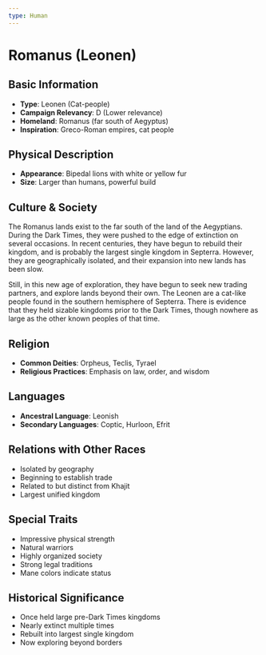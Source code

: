 ```yaml
---
type: Human
---
```


# Romanus (Leonen)

## Basic Information
- **Type**: Leonen (Cat-people)
- **Campaign Relevancy**: D (Lower relevance)
- **Homeland**: Romanus (far south of Aegyptus)
- **Inspiration**: Greco-Roman empires, cat people

## Physical Description
- **Appearance**: Bipedal lions with white or yellow fur
- **Size**: Larger than humans, powerful build

## Culture & Society
The Romanus lands exist to the far south of the land of the Aegyptians. During the Dark Times, they were pushed to the edge of extinction on several occasions. In recent centuries, they have begun to rebuild their kingdom, and is probably the largest single kingdom in Septerra. However, they are geographically isolated, and their expansion into new lands has been slow.

Still, in this new age of exploration, they have begun to seek new trading partners, and explore lands beyond their own. The Leonen are a cat-like people found in the southern hemisphere of Septerra. There is evidence that they held sizable kingdoms prior to the Dark Times, though nowhere as large as the other known peoples of that time.

## Religion
- **Common Deities**: Orpheus, Teclis, Tyrael
- **Religious Practices**: Emphasis on law, order, and wisdom

## Languages
- **Ancestral Language**: Leonish
- **Secondary Languages**: Coptic, Hurloon, Efrit

## Relations with Other Races
- Isolated by geography
- Beginning to establish trade
- Related to but distinct from Khajit
- Largest unified kingdom

## Special Traits
- Impressive physical strength
- Natural warriors
- Highly organized society
- Strong legal traditions
- Mane colors indicate status

## Historical Significance
- Once held large pre-Dark Times kingdoms
- Nearly extinct multiple times
- Rebuilt into largest single kingdom
- Now exploring beyond borders